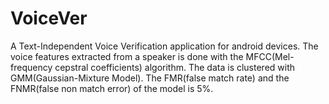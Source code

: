 # VoiceVer
A Text-Independent Voice Verification application for android devices. The voice features extracted from a speaker is done with the MFCC(Mel-frequency cepstral coefficients) algorithm. The data is clustered with GMM(Gaussian-Mixture Model). The FMR(false match rate) and the FNMR(false non match error) of the model is 5%. 
